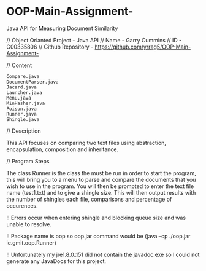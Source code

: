 # OOP-Main-Assignment-
Java API for Measuring Document Similarity

// Object Orianted Project - Java API
// Name - Garry Cummins
// ID - G00335806
// Github Repository - https://github.com/yrrag5/OOP-Main-Assignment-

//	Content

	Compare.java
	DocumentParser.java
	Jacard.java
	Launcher.java
	Menu.java
	MinHasher.java
	Poison.java
	Runner.java
	Shingle.java

//	Description

This API focuses on comparing two text files using abstraction, encapsulation, 
composition and inheritance.

//	Program Steps

The class Runner is the class the must be run in order to start the program, this
will bring you to a menu to parse and compare the documents that you wish to use
in the program. You will then be prompted to enter the text file name (test1.txt)
and to give a shingle size. This will then output results with the number of shingles
each file, comparisons and percentage of occurences.

!! Errors occur when entering shingle and blocking queue size and was unable to resolve. 

!! Package name is oop so oop.jar command would be (java –cp ./oop.jar ie.gmit.oop.Runner)

!! Unfortunately my jre1.8.0_151 did not contain the javadoc.exe so I could not generate
any JavaDocs for this project. 
 
